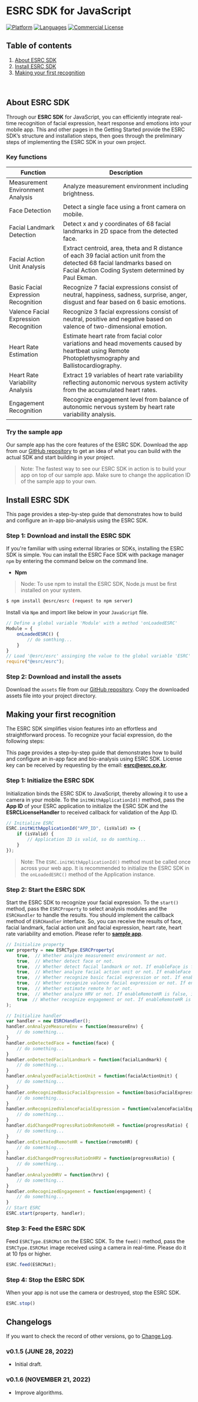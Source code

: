 # ESRC SDK for JavaScript

[![Platform](https://img.shields.io/badge/platform-JAVASCRIPT-orange.svg)](https://github.com/esrc-official/ESRC-SDK-JavaScript)
[![Languages](https://img.shields.io/badge/language-JAVASCRIPT-orange.svg)](https://github.com/esrc-official/ESRC-SDK-JavaScript)
[![Commercial License](https://img.shields.io/badge/License-Commercial-brightgreen.svg)](https://github.com/esrc-official/ESRC-SDK-JavaScript/blob/master/LICENSE.md)

## Table of contents

  1. [About ESRC SDK](#about-esrc-sdk)
  2. [Install ESRC SDK](#install-esrc-sdk)
  3. [Making your first recognition](#making-your-first-recognition)

<br />

## About ESRC SDK

Through our **ESRC SDK** for JavaScript, you can efficiently integrate real-time recognition of facial expression, heart response and emotions into your mobile app. This and other pages in the Getting Started provide the ESRC SDK’s structure and installation steps, then goes through the preliminary steps of implementing the ESRC SDK in your own project.

<!-- ### Supported browsers

| Browser|Supported versions|
| :---: | :--- |
| Internet Explorer | 10 or higher |
| Edge | 13 or higher |
| Chrome | 16 or higher |
| Firefox | 11 or higher |
| Safari | 7 or higher |
| Opera | 12.1 or higher |
| iOS Safari | 7 or higher |
| Android Browser | 4.4 (Kitkat) or higher |  -->

### Key functions

|Function|Description|
|---|---|
|Measurement Environment Analysis| Analyze measurement environment including brightness. |
|Face Detection| Detect a single face using a front camera on mobile. |
|Facial Landmark Detection| Detect x and y coordinates of 68 facial landmarks in 2D space from the detected face. |
|Facial Action Unit Analysis| Extract centroid, area, theta and R distance of each 39 facial action unit from the detected 68 facial landmarks based on Facial Action Coding System determined by Paul Ekman. |
|Basic Facial Expression Recognition| Recognize 7 facial expressions consist of neutral, happiness, sadness, surprise, anger, disgust and fear based on 6 basic emotions. |
|Valence Facial Expression Recognition| Recognize 3 facial expressions consist of neutral, positive and negative based on valence of two-dimensional emotion. |
|Heart Rate Estimation| Estimate heart rate from facial color variations and head movements caused by heartbeat using Remote Photoplethysmography and Ballistocardiography. |
|Heart Rate Variability Analysis| Extract 19 variables of heart rate variability reflecting autonomic nervous system activity from the accumulated heart rates. |
|Engagement Recognition| Recognize engagement level from balance of autonomic nervous system by heart rate variability analysis. |


### Try the sample app

Our sample app has the core features of the ESRC SDK. Download the app from our [GitHub repository](https://github.com/esrc-official/ESRC-JavaScript) to get an idea of what you can build with the actual SDK and start building in your project.

> Note: The fastest way to see our ESRC SDK in action is to build your app on top of our sample app. Make sure to change the application ID of the sample app to your own.


## Install ESRC SDK

This page provides a step-by-step guide that demonstrates how to build and configure an in-app bio-analysis using the ESRC SDK.

### Step 1: Download and install the ESRC SDK

If you're familiar with using external libraries or SDKs, installing the ESRC SDK is simple. You can install the ESRC Face SDK with package manager `npm` by entering the command below on the command line.

- **Npm**

> Node: To use npm to install the ESRC SDK, Node.js must be first installed on your system.

```bash
$ npm install @esrc/esrc (request to npm server)
```

Install via `Npm` and import like below in your `JavaScript` file.

```javascript
// Define a global variable 'Module' with a method 'onLoadedESRC'
Module = {
    onLoadedESRC() {
        // do somthing...
    }
}
// Load '@esrc/esrc' assinging the value to the global variable 'ESRC'
require("@esrc/esrc");
```

### Step 2: Download and install the assets

Download the `assets` file from our [GitHub repository](https://github.com/esrc-official/ESRC-SDK-JavaScript/tree/master/assets). Copy the downloaded assets file into your project directory.

## Making your first recognition

The ESRC SDK simplifies vision features into an effortless and straightforward process. To recognize your facial expression, do the following steps:

This page provides a step-by-step guide that demonstrates how to build and configure an in-app face and bio-analysis using ESRC SDK. License key can be received by requesting by the email: **esrc@esrc.co.kr**.

### Step 1: Initialize the ESRC SDK

Initialization binds the ESRC SDK to JavaScript, thereby allowing it to use a camera in your mobile. To the `initWithApplicationId()` method, pass the **App ID** of your ESRC application to initialize the ESRC SDK and the **ESRCLicenseHandler** to received callback for validation of the App ID.

```javascript
// Initialize ESRC
ESRC.initWithApplicationId("APP_ID", (isValid) => {
    if (isValid) {
        // Application ID is valid, so do somthing...
    } 
});
```

> Note: The `ESRC.initWithApplicationId()` method must be called once across your web app. It is recommended to initialize the ESRC SDK in the `onLoadedESRC()` method of the Application instance.

### Step 2: Start the ESRC SDK

Start the ESRC SDK to recognize your facial expression. To the `start()` method, pass the `ESRCProperty` to select analysis modules and the `ESRCHandler` to handle the results. You should implement the callback method of `ESRCHandler` interface. So, you can receive the results of face, facial landmark, facial action unit and facial expression, heart rate, heart rate variability and emotion. Please refer to **[sample app](https://github.com/esrc-official/ESRC-JavaScript)**.

```javascript
// Initialize property
var property = new ESRCType.ESRCProperty(
    true,  // Whether analyze measurement environment or not.
    true,  // Whether detect face or not.
    true,  // Whether detect facial landmark or not. If enableFace is false, it is also automatically set to false.
    true,  // Whether analyze facial action unit or not. If enableFace or enableFacialLandmark is false, it is also automatically set to false.
    true,  // Whether recognize basic facial expression or not. If enableFace is false, it is also automatically set to false.
    true,  // Whether recognize valence facial expression or not. If enableFace is false, it is also automatically set to false.
    true,  // Whether estimate remote hr or not.
    true,  // Whether analyze HRV or not. If enableRemoteHR is false, it is also automatically set to false.
    true  // Whether recognize engagement or not. If enableRemoteHR is false, it is also automatically set to false.
);

// Initialize handler
var handler = new ESRCHandler();
handler.onAnalyzeMeasureEnv = function(measureEnv) {
    // do something...
}
handler.onDetectedFace = function(face) {
    // do something...
}
handler.onDetectedFacialLandmark = function(facialLandmark) {
    // do something...
}
handler.onAnalyzedFacialActionUnit = function(facialActionUnit) {
    // do something...
}
handler.onRecognizedBasicFacialExpression = function(basicFacialExpression) {
    // do something...
}
handler.onRecognizedValenceFacialExpression = function(valenceFacialExpression) {
    // do something...
}
handler.didChangedProgressRatioOnRemoteHR = function(progressRatio) {
    // do something...
}
handler.onEstimatedRemoteHR = function(remoteHR) {
    // do something...
}
handler.didChangedProgressRatioOnHRV = function(progressRatio) {
    // do something...
}
handler.onAnalyzedHRV = function(hrv) {
    // do something...
}
handler.onRecognizedEngagement = function(engagement) {
    // do something...
}
// Start ESRC
ESRC.start(property, handler);
```

### Step 3: Feed the ESRC SDK

Feed `ESRCType.ESRCMat` on the ESRC SDK. To the `feed()` method, pass the `ESRCType.ESRCMat` image received using a camera in real-time. Please do it at 10 fps or higher.

```javascript
ESRC.feed(ESRCMat);
```

### Step 4: Stop the ESRC SDK

When your app is not use the camera or destroyed, stop the ESRC SDK.

```javascript
ESRC.stop()
```


## Changelogs

If you want to check the record of other versions, go to [Change Log](https://github.com/esrc-official/ESRC-SDK-JavaScript/blob/master/CHANGELOG.md).

### v0.1.5 (JUNE 28, 2022)

- Initial draft.

### v0.1.6 (NOVEMBER 21, 2022)

- Improve algorithms.
